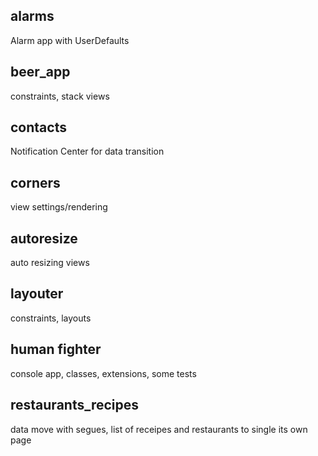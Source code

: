 ## alarms
Alarm app with UserDefaults

## beer_app
constraints, stack views

## contacts
Notification Center for data transition

## corners
view settings/rendering

## autoresize
auto resizing views

## layouter
constraints, layouts

## human fighter
console app, classes, extensions, some tests

## restaurants_recipes
data move with segues, list of receipes and restaurants to single its own page